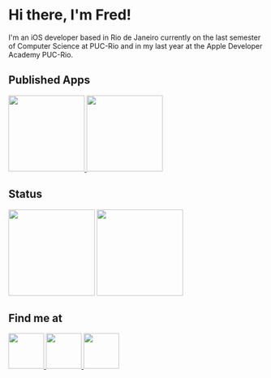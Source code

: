 <h1>Hi there, I'm Fred!</h1>
I'm an iOS developer based in Rio de Janeiro currently on the last semester of Computer Science at PUC-Rio and in my last year at the Apple Developer Academy PUC-Rio.

<h2>Published Apps</h2>
<p align="left">
  <a href="https://apps.apple.com/br/app/cogu/id1575371905?l=en" target="_blank">
    <img height="150rem" src="https://user-images.githubusercontent.com/45044768/130129764-98718d66-25b5-47c5-ba5c-3fd09ce8e65a.png">
  </a>
  <a href="https://apps.apple.com/br/app/ways/id1537176656?l=en" target="_blank">
    <img height="150rem" src="https://user-images.githubusercontent.com/45044768/130129844-f9e99767-8491-4ac3-a294-2524fcd9a65b.png">
  </a>
</p>

<h2>Status</h2>
<p align="left">
  <img height="170rem" src="https://github-readme-stats.vercel.app/api?username=fredlacis&show_icons=true&theme=radical&include_all_commits=true&count_private=true&hide_border=true&bg_color=333333&border_radius=5&title_color=FFFFFF&text_color=FFFFFF&icon_color=DF5C43"/>
  <img height="170rem" src="https://github-readme-stats.vercel.app/api/top-langs/?username=fredlacis&layout=compact&langs_count=7&theme=radical&hide_border=true&bg_color=333333&border_radius=5&title_color=FFFFFF&text_color=FFFFFF"/>
</p>

<h2>Find me at</h2>
<p align="left">
  
  <a href="https://www.linkedin.com/in/frederico-lacis/" target="_blank">
    <img height="70rem" src="https://user-images.githubusercontent.com/45044768/130135298-d1d4d79e-28fd-4daf-8f19-3fff5241eb2d.png"/>
  </a>
  
  <a href="https://medium.com/@fredlacis" target="_blank">
    <img height="70rem" src="https://user-images.githubusercontent.com/45044768/130135303-39e6483f-214d-4f8c-80d1-f78af2386ba1.png"/>
  </a>
  
  <a href="https://twitter.com/LacisFred" target="_blank">
    <img height="70rem" src="https://user-images.githubusercontent.com/45044768/130135302-a2d2ee27-6e96-4dcf-975e-2955210bbd80.png"/>
  </a>
  
</p>
